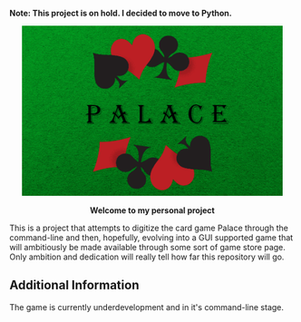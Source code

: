 **Note: This project is on hold. I decided to move to Python.**

<p align="center">
  <img width="460" height="300" src="https://github.com/FutzMonitor/Palace/blob/main/assets/palaceBanner.png">
</p>

<p align="center">
  <strong>Welcome to my personal project</strong>
  
  This is a project that attempts to digitize the card game Palace through the command-line and then, hopefully, evolving into a GUI supported game that will ambitiously be made available through some sort of game store page. Only ambition and dedication will really tell how far this repository will go.
</p>

## Additional Information 
The game is currently underdevelopment and in it's command-line stage. 

